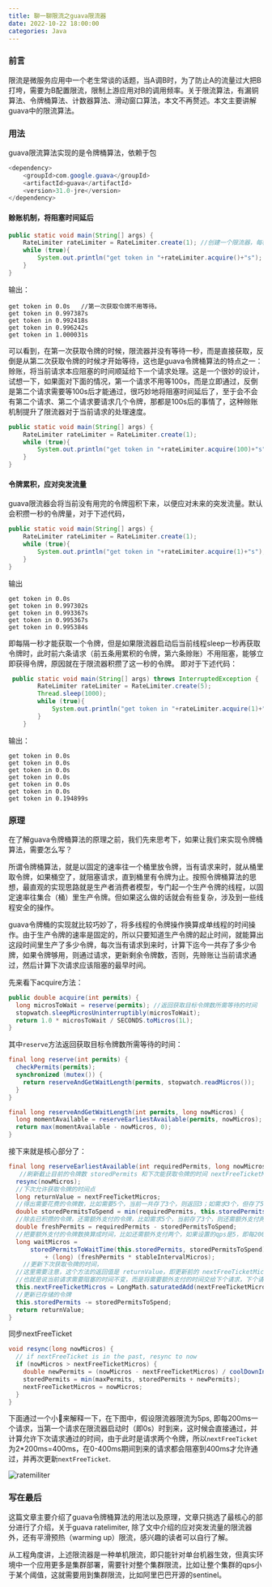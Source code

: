 ```yaml
---
title: 聊一聊限流之guava限流器
date: 2022-10-22 18:00:00
categories: Java
---
```


### 前言

限流是微服务应用中一个老生常谈的话题，当A调B时，为了防止A的流量过大把B打垮，需要为B配置限流，限制上游应用对B的调用频率。关于限流算法，有漏铜算法、令牌桶算法、计数器算法、滑动窗口算法，本文不再赘述。本文主要讲解guava中的限流算法。

### 用法

guava限流算法实现的是令牌桶算法，依赖于包

```java
<dependency>
    <groupId>com.google.guava</groupId>
    <artifactId>guava</artifactId>
    <version>31.0-jre</version>
</dependency>
```

#### 赊账机制，将阻塞时间延后

```java
public static void main(String[] args) {
    RateLimiter rateLimiter = RateLimiter.create(1); //创建一个限流器，每秒允许获取一个令牌
    while (true){
        System.out.println("get token in "+rateLimiter.acquire()+"s"); //rateLimiter.acquire返回距离上次获取限流器等待的时间
    }
}
```

输出：

```
get token in 0.0s   //第一次获取令牌不用等待。
get token in 0.997387s
get token in 0.992418s
get token in 0.996242s
get token in 1.000031s
```

可以看到，在第一次获取令牌的时候，限流器并没有等待一秒，而是直接获取，反倒是从第二次获取令牌的时候才开始等待，这也是guava令牌桶算法的特点之一：赊账，将当前请求本应阻塞的时间顺延给下一个请求处理。这是一个很妙的设计，试想一下，如果面对下面的情况，第一个请求不用等100s，而是立即通过，反倒是第二个请求需要等100s后才能通过，很巧妙地将阻塞时间延后了，至于会不会有第二个请求、第二个请求要请求几个令牌，那都是100s后的事情了，这种赊账机制提升了限流器对于当前请求的处理速度。

```java
public static void main(String[] args) {
    RateLimiter rateLimiter = RateLimiter.create(1);
    while (true){
        System.out.println("get token in "+rateLimiter.acquire(100)+"s");
    }
}
```



#### 令牌累积，应对突发流量

guava限流器会将当前没有用完的令牌囤积下来，以便应对未来的突发流量。默认会积攒一秒的令牌量，对于下述代码，

```java
public static void main(String[] args) {
    RateLimiter rateLimiter = RateLimiter.create(1);
    while (true){
        System.out.println("get token in "+rateLimiter.acquire(1)+"s");
    }
}
```

输出

```
get token in 0.0s
get token in 0.997302s
get token in 0.993367s
get token in 0.995367s
get token in 0.995384s
```

即每隔一秒才能获取一个令牌，但是如果限流器启动后当前线程sleep一秒再获取令牌时，此时前六条请求（前五条用累积的令牌，第六条赊账）不用阻塞，能够立即获得令牌，原因就在于限流器积攒了这一秒的令牌。 即对于下述代码：

```java
 public static void main(String[] args) throws InterruptedException {
        RateLimiter rateLimiter = RateLimiter.create(5);
        Thread.sleep(1000);
        while (true){
            System.out.println("get token in "+rateLimiter.acquire(1)+"s");
        }
    }
```

输出：

```
get token in 0.0s
get token in 0.0s
get token in 0.0s
get token in 0.0s
get token in 0.0s
get token in 0.0s
get token in 0.194899s
```



### 原理

在了解guava令牌桶算法的原理之前，我们先来思考下，如果让我们来实现令牌桶算法，需要怎么写？

所谓令牌桶算法，就是以固定的速率往一个桶里放令牌，当有请求来时，就从桶里取令牌，如果桶空了，就阻塞请求，直到桶里有令牌为止。按照令牌桶算法的思想，最直观的实现思路就是生产者消费者模型，专门起一个生产令牌的线程，以固定速率往集合（桶）里生产令牌。但如果这么做的话就会有些复杂，涉及到一些线程安全的操作。

guava令牌桶的实现就比较巧妙了，将多线程的令牌操作换算成单线程的时间操作。由于生产令牌的速率是固定的，所以只要知道生产令牌的起止时间，就能算出这段时间里生产了多少令牌，每次当有请求到来时，计算下迄今一共存了多少令牌，如果令牌够用，则通过请求，更新剩余令牌数，否则，先赊账让当前请求通过，然后计算下次请求应该阻塞的最早时间。

先来看下acquire方法：

```java
public double acquire(int permits) {
  long microsToWait = reserve(permits); //返回获取目标令牌数所需等待的时间
  stopwatch.sleepMicrosUninterruptibly(microsToWait);
  return 1.0 * microsToWait / SECONDS.toMicros(1L);
}
```

其中`reserve`方法返回获取目标令牌数所需等待的时间：

```java
final long reserve(int permits) {
  checkPermits(permits);
  synchronized (mutex()) {
    return reserveAndGetWaitLength(permits, stopwatch.readMicros());
  }
}
```

```java
final long reserveAndGetWaitLength(int permits, long nowMicros) {
  long momentAvailable = reserveEarliestAvailable(permits, nowMicros);
  return max(momentAvailable - nowMicros, 0);
}
```

接下来就是核心部分了：

```java
final long reserveEarliestAvailable(int requiredPermits, long nowMicros) {
   //刷新截止目前的令牌数 storedPermits 和下次能获取令牌的时间 nextFreeTicketMicros
  resync(nowMicros);
  //下次允许获取令牌的时间点
  long returnValue = nextFreeTicketMicros; 
  //得出需要花费的令牌数，比如需要5个，当前一共存了3个，则返回3；如需求3个，但存了5个，仍返回3
  double storedPermitsToSpend = min(requiredPermits, this.storedPermits);
  //除去已积攒的令牌，还需额外支付的令牌，比如需求5个，当前存了3个，则还需额外支付两个
  double freshPermits = requiredPermits - storedPermitsToSpend;
  //把要额外支付的令牌数换算成时间，比如还需额外支付两个，如果设置的qps是5，即每200ms生产一个令牌，那2个令牌就需要等待400ms
  long waitMicros =
      storedPermitsToWaitTime(this.storedPermits, storedPermitsToSpend)
          + (long) (freshPermits * stableIntervalMicros);
	//更新下次获取令牌的时间，
  //这里需要注意，这个方法的返回值是 returnValue，即更新前的 nextFreeTicketMicros，
  //也就是说当前请求需要阻塞的时间不变，而是将需要额外支付的时间交给下个请求，下个请求需要阻塞更久，也就是上文讲到的赊账机制
  this.nextFreeTicketMicros = LongMath.saturatedAdd(nextFreeTicketMicros, waitMicros);
  //更新已存储的令牌
  this.storedPermits -= storedPermitsToSpend;
  return returnValue;
}
```

同步nextFreeTicket

```java
void resync(long nowMicros) {
  // if nextFreeTicket is in the past, resync to now
  if (nowMicros > nextFreeTicketMicros) {
    double newPermits = (nowMicros - nextFreeTicketMicros) / coolDownIntervalMicros();
    storedPermits = min(maxPermits, storedPermits + newPermits);
    nextFreeTicketMicros = nowMicros;
  }
}
```

下面通过一个小🌰来解释一下，在下图中，假设限流器限流为5ps, 即每200ms一个请求，当第一个请求在限流器启动时（即0s）时到来，这时候会直接通过，并计算允许下次请求通过的时间，由于此时是请求两个令牌，所以`nextFreeTicket`为2*200ms=400ms，在0-400ms期间到来的请求都会阻塞到400ms才允许通过，并再次更新`nextFreeTicket`.

![ratemiliter](//tvax3.sinaimg.cn/large/008uWfc7gy1h7f9pdqfvpj30rd0dnwg0.jpg)



### 写在最后

这篇文章主要介绍了guava令牌桶算法的用法以及原理，文章只挑选了最核心的部分进行了介绍，关于guava ratelimiter, 除了文中介绍的应对突发流量的限流器外，还有平滑预热（warming up）限流，感兴趣的读者可以自行了解。

从工程角度讲，上述限流器是一种单机限流，即只能针对单台机器生效，但真实环境中一个应用更多是集群部署，需要针对整个集群限流，比如让整个集群的qps小于某个阈值，这就需要用到集群限流，比如阿里巴巴开源的sentinel。

